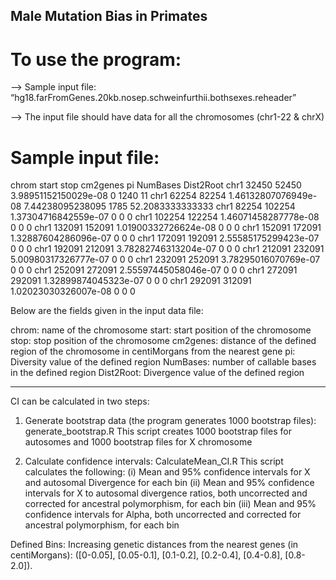 ## Male Mutation Bias in Primates
# To use the program:

—> Sample input file: “hg18.farFromGenes.20kb.nosep.schweinfurthii.bothsexes.reheader”

—> The input file should have data for all the chromosomes (chr1-22 & chrX)

# Sample input file:

chrom   start   stop    cm2genes        	pi      		NumBases        Dist2Root
chr1    32450   52450   3.98951152150029e-08    0       		1240    11
chr1    62254   82254   1.46132807076949e-08    7.44238095238095        1785    52.2083333333333
chr1    82254   102254  1.37304716842559e-07    0       		0       0
chr1    102254  122254  1.46071458287778e-08    0       		0       0
chr1    132091  152091  1.01900332726624e-08    0       		0       0
chr1    152091  172091  1.32887604286096e-07    0       		0       0
chr1    172091  192091  2.55585175299423e-07    0       		0       0
chr1    192091  212091  3.78282746313204e-07    0       		0       0
chr1    212091  232091  5.00980317326777e-07    0       		0       0
chr1    232091  252091  3.78295016070769e-07    0       		0       0
chr1    252091  272091  2.55597445058046e-07    0       		0       0
chr1    272091  292091  1.32899874045323e-07    0       		0       0
chr1    292091  312091  1.02023030326007e-08    0       		0       0

Below are the fields given in the input data file:

chrom: name of the chromosome
start: start position of the chromosome
stop: stop position of the chromosome
cm2genes: distance of the defined region of the chromosome in centiMorgans from the nearest gene
pi: Diversity value of the defined region
NumBases: number of callable bases in the defined region
Dist2Root: Divergence value of the defined region

***************************************************************************************************************************************

CI can be calculated in two steps:

1) Generate bootstrap data (the program generates 1000 bootstrap files): generate_bootstrap.R
	This script creates 1000 bootstrap files for autosomes and 1000 bootstrap files for X chromosome

2) Calculate confidence intervals: CalculateMean_CI.R 
 	This script calculates the following:
	(i)   Mean and 95% confidence intervals for X and autosomal Divergence for each bin 
	(ii)  Mean and 95% confidence intervals for X to autosomal divergence ratios, both uncorrected and corrected for ancestral polymorphism, for each bin 
	(iii) Mean and 95% confidence intervals for Alpha, both uncorrected and corrected for ancestral polymorphism, for each bin

Defined Bins:
Increasing genetic distances from the nearest genes (in centiMorgans): ([0-0.05], [0.05-0.1], [0.1-0.2], [0.2-0.4], [0.4-0.8], [0.8-2.0]). 
